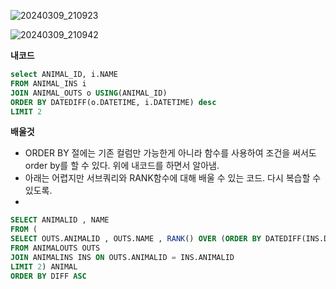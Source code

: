 ![20240309_210923](https://github.com/junhosong0/MySQL/assets/117610783/e4033ae3-f899-4593-ab4b-c002d0ba0d67)

![20240309_210942](https://github.com/junhosong0/MySQL/assets/117610783/14078184-d24c-4552-b4b0-adcc3bd2fd5a)


**내코드**
```sql
select ANIMAL_ID, i.NAME
FROM ANIMAL_INS i
JOIN ANIMAL_OUTS o USING(ANIMAL_ID)
ORDER BY DATEDIFF(o.DATETIME, i.DATETIME) desc
LIMIT 2
```

**배울것**
- ORDER BY 절에는 기존 컬럼만 가능한게 아니라 함수를 사용하여 조건을 써서도 order by를 할 수 있다. 위에 내코드를 하면서 알아냄.
- 아래는 어렵지만 서브쿼리와 RANK함수에 대해 배울 수 있는 코드. 다시 복습할 수 있도록.
- 
```sql
SELECT ANIMALID , NAME
FROM (
SELECT OUTS.ANIMALID , OUTS.NAME , RANK() OVER (ORDER BY DATEDIFF(INS.DATETIME , OUTS.DATETIME)) , DATEDIFF(INS.DATETIME , OUTS.DATETIME) AS DIFF
FROM ANIMALOUTS OUTS
JOIN ANIMALINS INS ON OUTS.ANIMALID = INS.ANIMALID
LIMIT 2) ANIMAL
ORDER BY DIFF ASC
```
